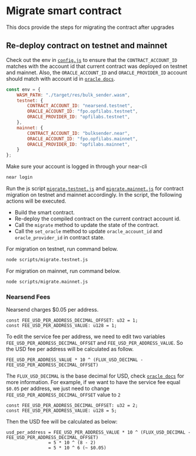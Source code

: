 # Migrate smart contract

This docs provide the steps for migrating the contract after upgrades

## Re-deploy contract on testnet and mainnet

Check out the env in [`config.js`](./scripts/config.js) to ensure that the `CONTRACT_ACCOUNT_ID` matches with the account id that current contract was deployed on testnet and mainnet. Also, the `ORACLE_ACCOUNT_ID` and `ORACLE_PROVIDER_ID` account should match with account id in [`oracle docs`](https://docs.fluxprotocol.org/docs/live-data-feeds/fpo-live-networks-and-pairs#near).

```js
const env = {
    WASM_PATH: "./target/res/bulk_sender.wasm",
    testnet: {
        CONTRACT_ACCOUNT_ID: "nearsend.testnet",
        ORACLE_ACCOUNT_ID: "fpo.opfilabs.testnet",
        ORACLE_PROVIDER_ID: "opfilabs.testnet",
    },
    mainnet: {
        CONTRACT_ACCOUNT_ID: "bulksender.near",
        ORACLE_ACCOUNT_ID: "fpo.opfilabs.mainnet",
        ORACLE_PROVIDER_ID: "opfilabs.mainnet",
    }
};
```

Make sure your account is logged in through your near-cli

```bash
near login
```

Run the js script [`migrate.testnet.js`](./scripts/migrate.testnet.js) and [`migrate.mainnet.js`](./scripts/migrate.mainnet.js) for contract migration on testnet and mainnet accordingly. In the script, the following actions will be executed.
* Build the smart contract.
* Re-deploy the compiled contract on the current contract account id. 
* Call the `migrate` method to update the state of the contract.
* Call the `set_oracle` method to update `oracle_account_id` and `oracle_provider_id` in contract state.

For migration on testnet, run command below.

```bash
node scripts/migrate.testnet.js
```

For migration on mainnet, run command below.

```bash
node scripts/migrate.mainnet.js
```

### Nearsend Fees

Nearsend charges $0.05 per address.

```rust,no_run
const FEE_USD_PER_ADDRESS_DECIMAL_OFFSET: u32 = 1;
const FEE_USD_PER_ADDRESS_VALUE: u128 = 1;
```

To edit the service fee per address, we need to edit two variables `FEE_USD_PER_ADDRESS_DECIMAL_OFFSET` and `FEE_USD_PER_ADDRESS_VALUE`. So the USD fee per address will be calculated as follow.

```
FEE_USD_PER_ADDRESS_VALUE * 10 ^ (FLUX_USD_DECIMAL - FEE_USD_PER_ADDRESS_DECIMAL_OFFSET)
```

The `FLUX_USD_DECIMAL` is the base decimal for USD, check [`oracle docs`](https://docs.fluxprotocol.org/docs/live-data-feeds/fpo-live-networks-and-pairs#near) for more information. For example, if we want to have the service fee equal `$0.05` per address, we just need to change `FEE_USD_PER_ADDRESS_DECIMAL_OFFSET` value to `2`

```rust,no_run
const FEE_USD_PER_ADDRESS_DECIMAL_OFFSET: u32 = 2;
const FEE_USD_PER_ADDRESS_VALUE: u128 = 5;
```

Then the USD fee will be calculated as below:

```
usd_per_address = FEE_USD_PER_ADDRESS_VALUE * 10 ^ (FLUX_USD_DECIMAL - FEE_USD_PER_ADDRESS_DECIMAL_OFFSET)
                = 5 * 10 ^ (8 - 2)
                = 5 * 10 ^ 6 (~ $0.05)
```